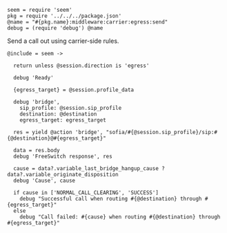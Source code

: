     seem = require 'seem'
    pkg = require '../../../package.json'
    @name = "#{pkg.name}:middleware:carrier:egress:send"
    debug = (require 'debug') @name

Send a call out using carrier-side rules.

    @include = seem ->

      return unless @session.direction is 'egress'

      debug 'Ready'

      {egress_target} = @session.profile_data

      debug 'bridge',
        sip_profile: @session.sip_profile
        destination: @destination
        egress_target: egress_target

      res = yield @action 'bridge', "sofia/#{@session.sip_profile}/sip:#{@destination}@#{egress_target}"

      data = res.body
      debug 'FreeSwitch response', res

      cause = data?.variable_last_bridge_hangup_cause ? data?.variable_originate_disposition
      debug 'Cause', cause

      if cause in ['NORMAL_CALL_CLEARING', 'SUCCESS']
        debug "Successful call when routing #{@destination} through #{egress_target}"
      else
        debug "Call failed: #{cause} when routing #{@destination} through #{egress_target}"
